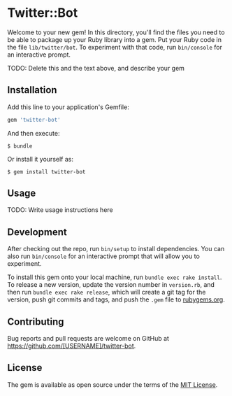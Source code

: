 # Twitter::Bot

Welcome to your new gem! In this directory, you'll find the files you need to be able to package up your Ruby library into a gem. Put your Ruby code in the file `lib/twitter/bot`. To experiment with that code, run `bin/console` for an interactive prompt.

TODO: Delete this and the text above, and describe your gem

## Installation

Add this line to your application's Gemfile:

```ruby
gem 'twitter-bot'
```

And then execute:

    $ bundle

Or install it yourself as:

    $ gem install twitter-bot

## Usage

TODO: Write usage instructions here

## Development

After checking out the repo, run `bin/setup` to install dependencies. You can also run `bin/console` for an interactive prompt that will allow you to experiment.

To install this gem onto your local machine, run `bundle exec rake install`. To release a new version, update the version number in `version.rb`, and then run `bundle exec rake release`, which will create a git tag for the version, push git commits and tags, and push the `.gem` file to [rubygems.org](https://rubygems.org).

## Contributing

Bug reports and pull requests are welcome on GitHub at https://github.com/[USERNAME]/twitter-bot.


## License

The gem is available as open source under the terms of the [MIT License](http://opensource.org/licenses/MIT).

